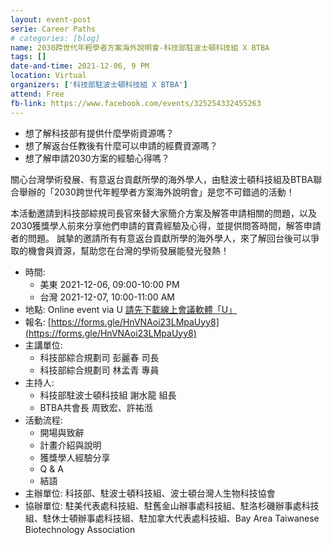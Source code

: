 ```yaml
---
layout: event-post
serie: Career Paths
# categories: [blog]
name: 2030跨世代年輕學者方案海外說明會-科技部駐波士頓科技組 X BTBA
tags: []
date-and-time: 2021-12-06, 9 PM 
location: Virtual
organizers: ['科技部駐波士頓科技組 X BTBA']
attend: Free
fb-link: https://www.facebook.com/events/325254332455263
---
```


- 想了解科技部有提供什麼學術資源嗎？
- 想了解返台任教後有什麼可以申請的經費資源嗎？
- 想了解申請2030方案的經驗心得嗎？  

關心台灣學術發展、有意返台貢獻所學的海外學人，由駐波士頓科技組及BTBA聯合舉辦的「2030跨世代年輕學者方案海外說明會」是您不可錯過的活動！

本活動邀請到科技部綜規司長官來替大家簡介方案及解答申請相關的問題，以及2030獲獎學人前來分享他們申請的寶貴經驗及心得，並提供問答時間，解答申請者的問題。
誠摯的邀請所有有意返台貢獻所學的海外學人，來了解回台後可以爭取的機會與資源，幫助您在台灣的學術發展能發光發熱！

- 時間:
    - 美東 2021-12-06, 09:00-10:00 PM
    - 台灣 2021-12-07, 10:00-11:00 AM
- 地點: Online event via U [請先下載線上會議軟體「U」](https://u.cyberlink.com/download)
- 報名: [https://forms.gle/HnVNAoi23LMpaUyy8](https://forms.gle/HnVNAoi23LMpaUyy8)
- 主講單位:
    - 科技部綜合規劃司 彭麗春 司長
    - 科技部綜合規劃司 林孟青 專員
- 主持人:
    - 科技部駐波士頓科技組 謝水龍 組長
    - BTBA共會長 周致宏、許祐湉
- 活動流程:
    - 開場與致辭
    - 計畫介紹與說明
    - 獲獎學人經驗分享
    - Q & A
    - 結語
- 主辦單位: 科技部、駐波士頓科技組、波士頓台灣人生物科技協會
- 協辦單位: 駐美代表處科技組、駐舊金山辦事處科技組、駐洛杉磯辦事處科技組、駐休士頓辦事處科技組、駐加拿大代表處科技組、Bay Area Taiwanese Biotechnology Association